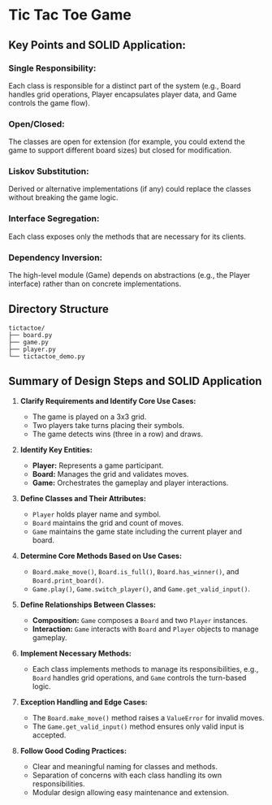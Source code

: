# Tic Tac Toe Game

## Key Points and SOLID Application:

### Single Responsibility:
Each class is responsible for a distinct part of the system (e.g., Board handles grid operations, Player encapsulates player data, and Game controls the game flow).

### Open/Closed:
The classes are open for extension (for example, you could extend the game to support different board sizes) but closed for modification.

### Liskov Substitution:
Derived or alternative implementations (if any) could replace the classes without breaking the game logic.

### Interface Segregation:
Each class exposes only the methods that are necessary for its clients.

### Dependency Inversion:
The high-level module (Game) depends on abstractions (e.g., the Player interface) rather than on concrete implementations.

## Directory Structure

```text
tictactoe/
├── board.py
├── game.py
├── player.py
└── tictactoe_demo.py
```

## Summary of Design Steps and SOLID Application

1. **Clarify Requirements and Identify Core Use Cases:**
   - The game is played on a 3x3 grid.
   - Two players take turns placing their symbols.
   - The game detects wins (three in a row) and draws.

2. **Identify Key Entities:**
   - **Player:** Represents a game participant.
   - **Board:** Manages the grid and validates moves.
   - **Game:** Orchestrates the gameplay and player interactions.

3. **Define Classes and Their Attributes:**
   - `Player` holds player name and symbol.
   - `Board` maintains the grid and count of moves.
   - `Game` maintains the game state including the current player and board.

4. **Determine Core Methods Based on Use Cases:**
   - `Board.make_move()`, `Board.is_full()`, `Board.has_winner()`, and `Board.print_board()`.
   - `Game.play()`, `Game.switch_player()`, and `Game.get_valid_input()`.

5. **Define Relationships Between Classes:**
   - **Composition:** `Game` composes a `Board` and two `Player` instances.
   - **Interaction:** `Game` interacts with `Board` and `Player` objects to manage gameplay.

6. **Implement Necessary Methods:**
   - Each class implements methods to manage its responsibilities, e.g., `Board` handles grid operations, and `Game` controls the turn-based logic.

7. **Exception Handling and Edge Cases:**
   - The `Board.make_move()` method raises a `ValueError` for invalid moves.
   - The `Game.get_valid_input()` method ensures only valid input is accepted.

8. **Follow Good Coding Practices:**
   - Clear and meaningful naming for classes and methods.
   - Separation of concerns with each class handling its own responsibilities.
   - Modular design allowing easy maintenance and extension.